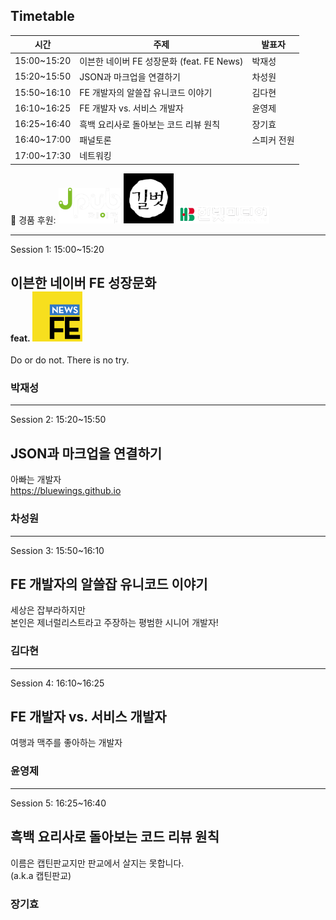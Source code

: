 ## Timetable

시간 | 주제 | 발표자
--- | --- | ---
15:00~15:20	| 이븐한 네이버 FE 성장문화 (feat. FE News) | 박재성
15:20~15:50	| JSON과 마크업을 연결하기 | 차성원
15:50~16:10	| FE 개발자의 알쓸잡 유니코드 이야기 | 김다현
16:10~16:25	| FE 개발자 vs. 서비스 개발자 | 윤영제
16:25~16:40	| 흑백 요리사로 돌아보는 코드 리뷰 원칙 | 장기효
16:40~17:00 | 패널토론 | 스피커 전원
17:00~17:30 | 네트워킹


<div>
    📙 경품 후원: 
    <img src="./img/jpub.png" style="width:100px;"> 
    <img src="./img/gilbut.png" style="filter:invert(1);width:80px;"> 
    <img src="./img/hanbit.png" style="width:150px">
</div>


----------

Session 1: 15:00~15:20
## 이븐한 네이버 FE 성장문화
#### feat. <img src="./FE-growth/img/fe-news-logo.svg" style="width:80px;margin-top:-20px">

Do or do not. There is no try.

<div style="background-image:url('./img/jaesung.park.jpg')" class="person"></div>

### 박재성

----------

Session 2: 15:20~15:50
## JSON과 마크업을 연결하기 

아빠는 개발자<br>
https://bluewings.github.io

<div style="background-image:url('./img/sungwon.cha.jpg')" class="person"></div>

### 차성원

----------

Session 3: 15:50~16:10
## FE 개발자의 알쓸잡 유니코드 이야기

세상은 잡부라하지만<br>
본인은 제너럴리스트라고 주장하는 평범한 시니어 개발자!

<div style="background-image:url('./img/dahyun.kim.jpg')" class="person"></div>

### 김다현

----------

Session 4: 16:10~16:25
## FE 개발자 vs. 서비스 개발자

여행과 맥주를 좋아하는 개발자

<div style="background-image:url('./img/youngjae.yun.jpg')" class="person"></div>

### 윤영제

----------

Session 5: 16:25~16:40
## 흑백 요리사로 돌아보는 코드 리뷰 원칙

이름은 캡틴판교지만 판교에서 살지는 못합니다.<br>
(a.k.a 캡틴판교)

<div style="background-image:url('./img/kihyo.jang.jpg')" class="person"></div>

### 장기효
